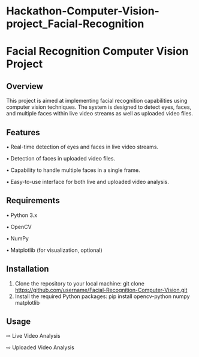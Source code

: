 # Hackathon-Computer-Vision-project_Facial-Recognition

# Facial Recognition Computer Vision Project

## Overview

This project is aimed at implementing facial recognition capabilities using computer vision techniques. The system is designed to detect eyes, faces, and multiple faces within live video streams as well as uploaded video files.

## Features
• Real-time detection of eyes and faces in live video streams.

• Detection of faces in uploaded video files.

• Capability to handle multiple faces in a single frame.

• Easy-to-use interface for both live and uploaded video analysis.

## Requirements
• Python 3.x

• OpenCV

• NumPy

• Matplotlib (for visualization, optional)

## Installation

1. Clone the repository to your local machine:
   git clone https://github.com/username/Facial-Recognition-Computer-Vision.git
2. Install the required Python packages:
   pip install opencv-python numpy matplotlib

## Usage
⇨ Live Video Analysis

⇨ Uploaded Video Analysis 



